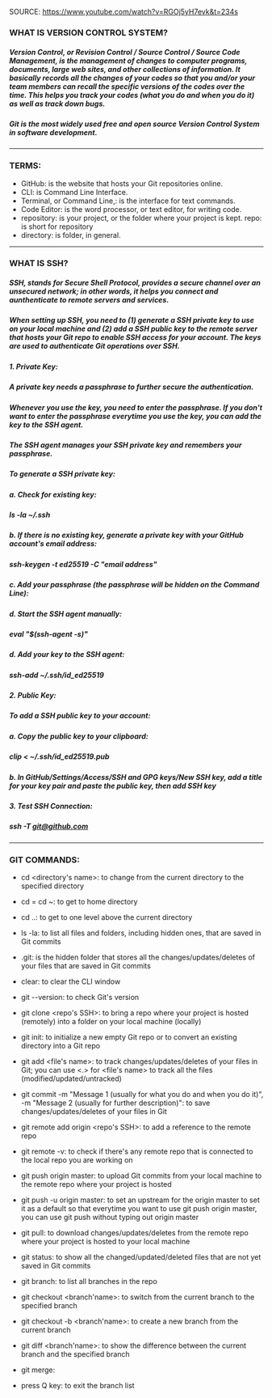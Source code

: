 SOURCE: https://www.youtube.com/watch?v=RGOj5yH7evk&t=234s

### WHAT IS VERSION CONTROL SYSTEM?
##### Version Control, or Revision Control / Source Control / Source Code Management, is the management of changes to computer programs, documents, large web sites, and other collections of information. It basically records all the changes of your codes so that you and/or your team members can recall the specific versions of the codes over the time. This helps you track your codes (what you do and when you do it) as well as track down bugs.
##### Git is the most widely used free and open source Version Control System in software development.

***

### TERMS:
* GitHub: is the website that hosts your Git repositories online.
* CLI: is Command Line Interface.
* Terminal, or Command Line,: is the interface for text commands.
* Code Editor: is the word processor, or text editor, for writing code.
* repository: is your project, or the folder where your project is kept. repo: is short for repository
* directory: is folder, in general.

***

### WHAT IS SSH?
##### SSH, stands for Secure Shell Protocol, provides a secure channel over an unsecured network; in other words, it helps you connect and aunthenticate to remote servers and services.
##### When setting up SSH, you need to (1) generate a SSH private key to use on your local machine and (2) add a SSH public key to the remote server that hosts your Git repo to enable SSH access for your account. The keys are used to authenticate Git operations over SSH.
##### 1. Private Key:
##### A private key needs a passphrase to further secure the authentication.
##### Whenever you use the key, you need to enter the passphrase. If you don't want to enter the passphrase everytime you use the key, you can add the key to the SSH agent.
##### The SSH agent manages your SSH private key and remembers your passphrase.
##### To generate a SSH private key:
##### a. Check for existing key:
##### ls -la ~/.ssh
##### b. If there is no existing key, generate a private key with your GitHub account's email address:
##### ssh-keygen -t ed25519 -C "email address"
##### c. Add your passphrase (the passphrase will be hidden on the Command Line):
##### d. Start the SSH agent manually:
##### eval "$(ssh-agent -s)"
##### d. Add your key to the SSH agent:
##### ssh-add ~/.ssh/id_ed25519
##### 2. Public Key:
##### To add a SSH public key to your account:
##### a. Copy the public key to your clipboard: 
##### clip < ~/.ssh/id_ed25519.pub
##### b. In GitHub/Settings/Access/SSH and GPG keys/New SSH key, add a title for your key pair and paste the public key, then add SSH key
##### 3. Test SSH Connection:
##### ssh -T git@github.com

***
    
### GIT COMMANDS:
* cd <directory's name>: to change from the current directory to the specified directory
* cd = cd ~: to get to home directory
* cd ..: to get to one level above the current directory
* ls -la: to list all files and folders, including hidden ones, that are saved in Git commits
* .git: is the hidden folder that stores all the changes/updates/deletes of your files that are saved in Git commits
* clear: to clear the CLI window
* git --version: to check Git's version
* git clone <repo's SSH>: to bring a repo where your project is hosted (remotely) into a folder on your local machine (locally)
* git init: to initialize a new empty Git repo or to convert an existing directory into a Git repo
* git add <file's name>: to track changes/updates/deletes of your files in Git; you can use <.> for <file's name> to track all the files (modified/updated/untracked)
* git commit -m "Message 1 (usually for what you do and when you do it)", -m "Message 2 (usually for further description)": to save changes/updates/deletes of your files in Git
* git remote add origin <repo's SSH>: to add a reference to the remote repo
* git remote -v: to check if there's any remote repo that is connected to the local repo you are working on
* git push origin master: to upload Git commits from your local machine to the remote repo where your project is hosted
* git push -u origin master: to set an upstream for the origin master to set it as a default so that everytime you want to use git push origin master, you can use git push without typing out origin master
* git pull: to download changes/updates/deletes from the remote repo where your project is hosted to your local machine
* git status: to show all the changed/updated/deleted files that are not yet saved in Git commits
* git branch: to list all branches in the repo
* git checkout <branch'name>: to switch from the current branch to the specified branch
* git checkout -b <branch'name>: to create a new branch from the current branch
* git diff <branch'name>: to show the difference between the current branch and the specified branch

* git merge:
* press Q key: to exit the branch list
